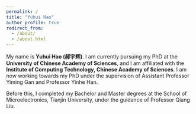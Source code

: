 ```yaml
---
permalink: /
title: "Yuhui Hao"
author_profile: true
redirect_from: 
  - /about/
  - /about.html
---
```

My name is **Yuhui Hao (郝宇辉)**. I am currently pursuing my PhD at the **University of Chinese Academy of Sciences**, and I am affiliated with the **Institute of Computing Technology, Chinese Academy of Sciences**. I am now working towards my PhD under the supervision of Assistant Professor Yiming Gan and Professor Yinhe Han. 

Before this, I completed my Bachelor and Master degrees at the School of Microelectronics, Tianjin University, under the guidance of Professor Qiang Liu. 